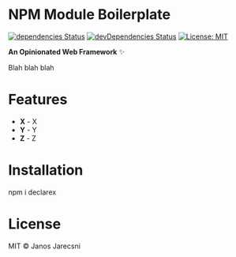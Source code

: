 # NPM Module Boilerplate

[![dependencies Status](https://david-dm.org/jarecsni/declarex/status.svg)](https://david-dm.org/jarecsni/declarex) [![devDependencies Status](https://david-dm.org/jarecsni/declarex/dev-status.svg)](https://david-dm.org/jarecsni/declarex?type=dev) [![License: MIT](https://img.shields.io/badge/License-MIT-blue.svg)](https://opensource.org/licenses/MIT)

**An Opinionated Web Framework** ✨

Blah blah blah

# Features

* **X** - X
* **Y** - Y
* **Z** - Z

# Installation
npm i declarex

# License
MIT © Janos Jarecsni
